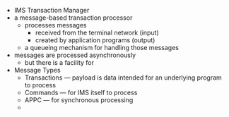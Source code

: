 - IMS Transaction Manager
- a message-based transaction processor
	- processes messages
		- received from the terminal network (input)
		- created by application programs (output)
	- a queueing mechanism for handling those messages
- messages are processed asynchronously
	- but there is a facility for
- Message Types
	- Transactions — payload is data intended for an underlying program to process
	- Commands — for IMS itself to process
	- APPC — for synchronous processing
	-